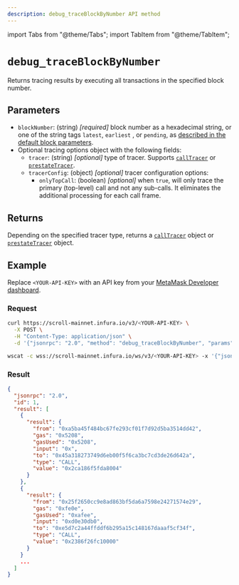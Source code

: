 ```yaml
---
description: debug_traceBlockByNumber API method
---
```


import Tabs from "@theme/Tabs";
import TabItem from "@theme/TabItem";

# `debug_traceBlockByNumber`

Returns tracing results by executing all transactions in the specified block number.

## Parameters

- `blockNumber`: (string) _[required]_ block number as a hexadecimal string, or one of the string tags `latest`, `earliest`
  , or `pending`, as [described in the default block parameters](https://ethereum.org/en/developers/docs/apis/json-rpc/#default-block).
- Optional tracing options object with the following fields:
  - `tracer`: (string) _[optional]_ type of tracer. Supports [`callTracer`](../debug/index.md#calltracer) or
    [`prestateTracer`](../debug/index.md#prestatetracer).
  - `tracerConfig`: (object) _[optional]_ tracer configuration options:
    - `onlyTopCall`: (boolean) _[optional]_ when `true`, will only trace the primary (top-level) call and not any
      sub-calls. It eliminates the additional processing for each call frame.

## Returns

Depending on the specified tracer type, returns a [`callTracer`](../debug/index.md#calltracer) object or
[`prestateTracer`](../debug/index.md#prestatetracer) object.

## Example

Replace `<YOUR-API-KEY>` with an API key from your [MetaMask Developer dashboard](https://developer.metamask.io/).

### Request

<Tabs>
  <TabItem value="curl" label="curl" default>

```bash
curl https://scroll-mainnet.infura.io/v3/<YOUR-API-KEY> \
  -X POST \
  -H "Content-Type: application/json" \
  -d '{"jsonrpc": "2.0", "method": "debug_traceBlockByNumber", "params": ["0x4d0c", {"tracer": "callTracer"}], "id": 1}'
```

  </TabItem>
  <TabItem value="WSS" label="WSS" default>

```bash
wscat -c wss://scroll-mainnet.infura.io/ws/v3/<YOUR-API-KEY> -x '{"jsonrpc": "2.0", "method": "debug_traceBlockByNumber", "params": ["0x4d0c", {"tracer": "callTracer"}], "id": 1}'
```

  </TabItem>
</Tabs>

### Result

```json
{
  "jsonrpc": "2.0",
  "id": 1,
  "result": [
    {
      "result": {
        "from": "0xa5ba45f484bc67fe293cf01f7d92d5ba3514dd42",
        "gas": "0x5208",
        "gasUsed": "0x5208",
        "input": "0x",
        "to": "0x45a318273749d6eb00f5f6ca3bc7cd3de26d642a",
        "type": "CALL",
        "value": "0x2ca186f5fda8004"
      }
    },
    {
      "result": {
        "from": "0x25f2650cc9e8ad863bf5da6a7598e24271574e29",
        "gas": "0xfe0e",
        "gasUsed": "0xafee",
        "input": "0xd0e30db0",
        "to": "0xe5d7c2a44ffddf6b295a15c148167daaaf5cf34f",
        "type": "CALL",
        "value": "0x2386f26fc10000"
      }
    }
    ...
  ]
}
```

